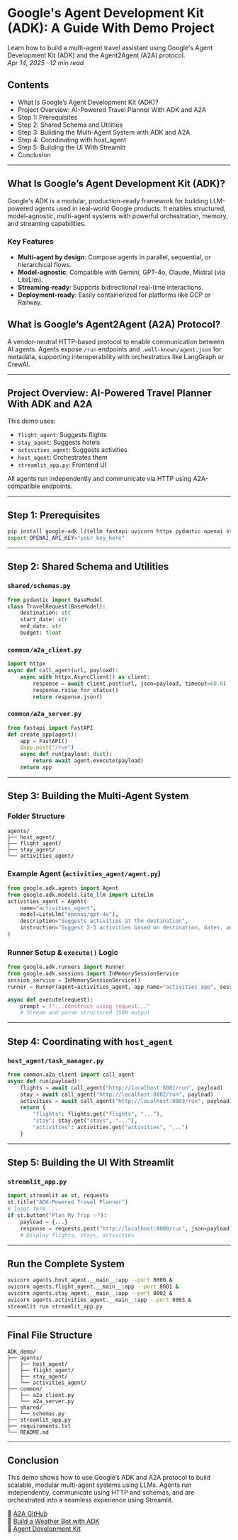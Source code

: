 
# Google's Agent Development Kit (ADK): A Guide With Demo Project

Learn how to build a multi-agent travel assistant using Google's Agent Development Kit (ADK) and the Agent2Agent (A2A) protocol.  
*Apr 14, 2025 · 12 min read*

## Contents
- What Is Google’s Agent Development Kit (ADK)?
- Project Overview: AI-Powered Travel Planner With ADK and A2A
- Step 1: Prerequisites
- Step 2: Shared Schema and Utilities
- Step 3: Building the Multi-Agent System with ADK and A2A
- Step 4: Coordinating with host_agent
- Step 5: Building the UI With Streamlit
- Conclusion

---

## What Is Google’s Agent Development Kit (ADK)?
Google's ADK is a modular, production-ready framework for building LLM-powered agents used in real-world Google products. It enables structured, model-agnostic, multi-agent systems with powerful orchestration, memory, and streaming capabilities.

### Key Features
- **Multi-agent by design**: Compose agents in parallel, sequential, or hierarchical flows.
- **Model-agnostic**: Compatible with Gemini, GPT-4o, Claude, Mistral (via LiteLlm).
- **Streaming-ready**: Supports bidirectional real-time interactions.
- **Deployment-ready**: Easily containerized for platforms like GCP or Railway.

## What is Google’s Agent2Agent (A2A) Protocol?
A vendor-neutral HTTP-based protocol to enable communication between AI agents. Agents expose `/run` endpoints and `.well-known/agent.json` for metadata, supporting interoperability with orchestrators like LangGraph or CrewAI.

---

## Project Overview: AI-Powered Travel Planner With ADK and A2A

This demo uses:
- `flight_agent`: Suggests flights
- `stay_agent`: Suggests hotels
- `activities_agent`: Suggests activities
- `host_agent`: Orchestrates them
- `streamlit_app.py`: Frontend UI

All agents run independently and communicate via HTTP using A2A-compatible endpoints.

---

## Step 1: Prerequisites

```bash
pip install google-adk litellm fastapi uvicorn httpx pydantic openai streamlit
export OPENAI_API_KEY="your_key_here"
```

---

## Step 2: Shared Schema and Utilities

### `shared/schemas.py`
```python
from pydantic import BaseModel
class TravelRequest(BaseModel):
    destination: str
    start_date: str
    end_date: str
    budget: float
```

### `common/a2a_client.py`
```python
import httpx
async def call_agent(url, payload):
    async with httpx.AsyncClient() as client:
        response = await client.post(url, json=payload, timeout=60.0)
        response.raise_for_status()
        return response.json()
```

### `common/a2a_server.py`
```python
from fastapi import FastAPI
def create_app(agent):
    app = FastAPI()
    @app.post("/run")
    async def run(payload: dict):
        return await agent.execute(payload)
    return app
```

---

## Step 3: Building the Multi-Agent System

### Folder Structure
```
agents/
├── host_agent/
├── flight_agent/
├── stay_agent/
└── activities_agent/
```

### Example Agent (`activities_agent/agent.py`)
```python
from google.adk.agents import Agent
from google.adk.models.lite_llm import LiteLlm
activities_agent = Agent(
    name="activities_agent",
    model=LiteLlm("openai/gpt-4o"),
    description="Suggests activities at the destination",
    instruction="Suggest 2-3 activities based on destination, dates, and budget."
)
```

### Runner Setup & `execute()` Logic
```python
from google.adk.runners import Runner
from google.adk.sessions import InMemorySessionService
session_service = InMemorySessionService()
runner = Runner(agent=activities_agent, app_name="activities_app", session_service=session_service)

async def execute(request):
    prompt = f"...construct using request..."
    # Stream and parse structured JSON output
```

---

## Step 4: Coordinating with `host_agent`

### `host_agent/task_manager.py`
```python
from common.a2a_client import call_agent
async def run(payload):
    flights = await call_agent("http://localhost:8001/run", payload)
    stay = await call_agent("http://localhost:8002/run", payload)
    activities = await call_agent("http://localhost:8003/run", payload)
    return {
        "flights": flights.get("flights", "..."),
        "stay": stay.get("stays", "..."),
        "activities": activities.get("activities", "...")
    }
```

---

## Step 5: Building the UI With Streamlit

### `streamlit_app.py`
```python
import streamlit as st, requests
st.title("ADK-Powered Travel Planner")
# Input form ...
if st.button("Plan My Trip ✨"):
    payload = {...}
    response = requests.post("http://localhost:8000/run", json=payload)
    # Display flights, stays, activities
```

---

## Run the Complete System
```bash
uvicorn agents.host_agent.__main__:app --port 8000 &
uvicorn agents.flight_agent.__main__:app --port 8001 &
uvicorn agents.stay_agent.__main__:app --port 8002 &
uvicorn agents.activities_agent.__main__:app --port 8003 &
streamlit run streamlit_app.py
```

---

## Final File Structure
```
ADK_demo/
├── agents/
│   ├── host_agent/
│   ├── flight_agent/
│   ├── stay_agent/
│   └── activities_agent/
├── common/
│   ├── a2a_client.py
│   └── a2a_server.py
├── shared/
│   └── schemas.py
├── streamlit_app.py
├── requirements.txt
└── README.md
```

---

## Conclusion

This demo shows how to use Google’s ADK and A2A protocol to build scalable, modular multi-agent systems using LLMs. Agents run independently, communicate using HTTP and schemas, and are orchestrated into a seamless experience using Streamlit.

🔗 [A2A GitHub](https://github.com/google/a2a)  
🔗 [Build a Weather Bot with ADK](https://github.com/google/a2a/tree/main/examples/weather-bot)  
🔗 [Agent Development Kit](https://www.datacamp.com/tutorial/agent-development-kit-adk)
